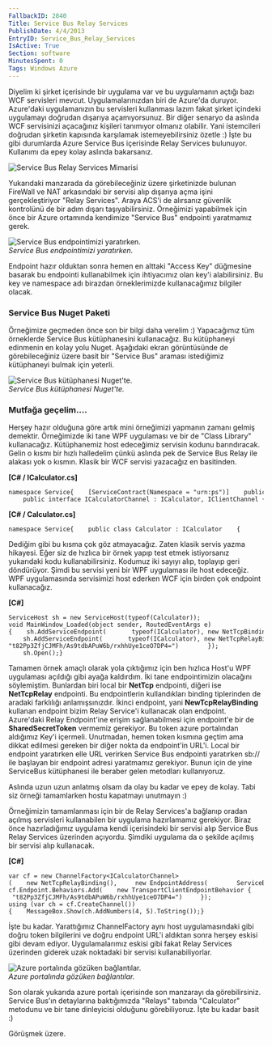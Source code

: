 ```yaml
---
FallbackID: 2840
Title: Service Bus Relay Services
PublishDate: 4/4/2013
EntryID: Service_Bus_Relay_Services
IsActive: True
Section: software
MinutesSpent: 0
Tags: Windows Azure
---
```

Diyelim ki şirket içerisinde bir uygulama var ve bu uygulamanın açtığı
bazı WCF servisleri mevcut. Uygulamalarınızdan biri de Azure'da duruyor.
Azure'daki uygulamanızın bu servisleri kullanması lazım fakat şirket
içindeki uygulamayı doğrudan dışarıya açamıyorsunuz. Bir diğer senaryo
da aslında WCF servisinizi açacağınız kişileri tanımıyor olmanız
olabilir. Yani istemcileri doğrudan şirketin kapısında karşılamak
istemeyebilirsiniz özetle :) İşte bu gibi durumlarda Azure Service Bus
içerisinde Relay Services bulunuyor. Kullanımı da epey kolay aslında
bakarsanız.

![Service Bus Relay Services
Mimarisi](http://cdn.daron.yondem.com/assets/2840/servicebus_relay.gif)

Yukarıdaki manzarada da görebileceğiniz üzere şirketinizde bulunan
FireWall ve NAT arkasındaki bir servisi alıp dışarıya açma işini
gerçekleştiriyor "Relay Services". Araya ACS'i de alırsanız güvenlik
kontrolünü de bir adım dışarı taşıyabilirsiniz. Örneğimizi yapabilmek
için önce bir Azure ortamında kendimize "Service Bus" endpointi
yaratmamız gerek.

![Service Bus endpointimizi
yaratırken.](http://cdn.daron.yondem.com/assets/2840/servicebus_relay2.png)\
*Service Bus endpointimizi yaratırken.*

Endpoint hazır olduktan sonra hemen en alttaki "Access Key" düğmesine
basarak bu endpointi kullanabilmek için ihtiyacımız olan key'i
alabilirsiniz. Bu key ve namespace adı birazdan örneklerimizde
kullanacağımız bilgiler olacak.

### Service Bus Nuget Paketi

Örneğimize geçmeden önce son bir bilgi daha verelim :) Yapacağımız tüm
örneklerde Service Bus kütüphanesini kullanacağız. Bu kütüphaneyi
edinmenin en kolay yolu Nuget. Aşağıdaki ekran görüntüsünde de
görebileceğiniz üzere basit bir "Service Bus" araması istediğimiz
kütüphaneyi bulmak için yeterli.

![Service Bus kütüphanesi
Nuget'te.](http://cdn.daron.yondem.com/assets/2840/servicebus_relay3.png)\
*Service Bus kütüphanesi Nuget'te.*

### Mutfağa geçelim....

Herşey hazır olduğuna göre artık mini örneğimizi yapmanın zamanı gelmiş
demektir. Örneğimizde iki tane WPF uygulaması ve bir de "Class Library"
kullanacağız. Kütüphanemiz host edeceğimiz servisin kodunu barındıracak.
Gelin o kısmı bir hızlı halledelim çünkü aslında pek de Service Bus
Relay ile alakası yok o kısmın. Klasik bir WCF servisi yazacağız en
basitinden.

**[C\# / ICalculator.cs]**

``` {style="font-family: Consolas; font-size: 13; color: black; background: white; margin-left: 40px;"}
namespace Service{    [ServiceContract(Namespace = "urn:ps")]    public interface ICalculator    {        [OperationContract]        int AddNumbers(int a, int b);    }     public interface ICalculatorChannel : ICalculator, IClientChannel { }}
```

**[C\# / Calculator.cs]**

``` {style="font-family: Consolas; font-size: 13; color: black; background: white; margin-left: 40px;"}
namespace Service{    public class Calculator : ICalculator    {        public int AddNumbers(int a, int b)        {            return a + b;        }    }}
```

Dediğim gibi bu kısma çok göz atmayacağız. Zaten klasik servis yazma
hikayesi. Eğer siz de hızlıca bir örnek yapıp test etmek istiyorsanız
yukarıdaki kodu kullanabilirsiniz. Kodumuz iki sayıyı alıp, toplayıp
geri döndürüyor. Şimdi bu servisi yeni bir WPF uygulaması ile host
edeceğiz. WPF uygulamasında servisimizi host ederken WCF için birden çok
endpoint kullanacağız.

**[C\#]**

``` {style="font-family: Consolas; font-size: 13; color: black; background: white; margin-left: 40px;"}
ServiceHost sh = new ServiceHost(typeof(Calculator)); void MainWindow_Loaded(object sender, RoutedEventArgs e){    sh.AddServiceEndpoint(       typeof(ICalculator), new NetTcpBinding(),       "net.tcp://localhost:9358/Calculator");     sh.AddServiceEndpoint(       typeof(ICalculator), new NetTcpRelayBinding(),       ServiceBusEnvironment.CreateServiceUri("sb", "daronsample", "Calculator"))        .Behaviors.Add(new TransportClientEndpointBehavior        {            TokenProvider = TokenProvider.CreateSharedSecretTokenProvider("owner",     "t82Pp3ZfjCJMFh/As9tdbAPuW6b/rxhhUye1ceO7DP4=")        });     sh.Open();}
```

Tamamen örnek amaçlı olarak yola çıktığımız için ben hızlıca Host'u WPF
uygulaması açıldığı gibi ayağa kaldırdım. İki tane endpointimizin
olacağını söylemiştim. Bunlardan biri local bir **NetTcp** endpointi,
diğeri ise **NetTcpRelay** endpointi. Bu endpointlerin kullandıkları
binding tiplerinden de aradaki farklılığı anlamışsınızdır. İkinci
endpoint, yani **NewTcpRelayBinding** kullanan endpoint bizim Relay
Service'i kullanacak olan endpoint. Azure'daki Relay Endpoint'ine erişim
sağlanabilmesi için endpoint'e bir de **SharedSecretToken** vermemiz
gerekiyor. Bu token azure portalından aldığımız Key'i içermeli.
Unutmadan, hemen token kısmına geçtim ama dikkat edilmesi gereken bir
diğer nokta da endpoint'in URL'i. Local bir endpoint yaratırken elle URL
verirken Service Bus endpointi yaratırken sb:// ile başlayan bir
endpoint adresi yaratmamız gerekiyor. Bunun için de yine ServiceBus
kütüphanesi ile beraber gelen metodları kullanıyoruz.

Aslında uzun uzun anlatmış olsam da olay bu kadar ve epey de kolay. Tabi
siz örneği tamamlarken hostu kapatmayı unutmayın :)

Örneğimizin tamamlanması için bir de Relay Services'a bağlanıp oradan
açılmış servisleri kullanabilen bir uygulama hazırlamamız gerekiyor.
Biraz önce hazırladığımız uygulama kendi içerisindeki bir servisi alıp
Service Bus Relay Services üzerinden açıyordu. Şimdiki uygulama da o
şekilde açılmış bir servisi alıp kullanacak.

**[C\#]**

``` {style="font-family: Consolas; font-size: 13; color: black; background: white; margin-left: 40px;"}
var cf = new ChannelFactory<ICalculatorChannel>(    new NetTcpRelayBinding(),     new EndpointAddress(        ServiceBusEnvironment.CreateServiceUri("sb", "daronsample", "Calculator"))); cf.Endpoint.Behaviors.Add(    new TransportClientEndpointBehavior {        TokenProvider = TokenProvider.CreateSharedSecretTokenProvider("owner",     "t82Pp3ZfjCJMFh/As9tdbAPuW6b/rxhhUye1ceO7DP4=")     }); using (var ch = cf.CreateChannel()){    MessageBox.Show(ch.AddNumbers(4, 5).ToString());}
```

İşte bu kadar. Yarattığımız ChannelFactory aynı host uygulamasındaki
gibi doğru token bilgilerini ve doğru endpoint URL'i aldıktan sonra
herşey eskisi gibi devam ediyor. Uygulamalarımız eskisi gibi fakat Relay
Services üzerinden giderek uzak noktadaki bir servisi kullanabiliyorlar.

![Azure portalında gözüken
bağlantılar.](http://cdn.daron.yondem.com/assets/2840/servicebus_relay4.png)\
*Azure portalında gözüken bağlantılar.*

Son olarak yukarıda azure portalı içerisinde son manzarayı da
görebilirsiniz. Service Bus'ın detaylarına baktığımızda "Relays" tabında
"Calculator" metodunu ve bir tane dinleyicisi olduğunu görebiliyoruz.
İşte bu kadar basit :)

Görüşmek üzere.


